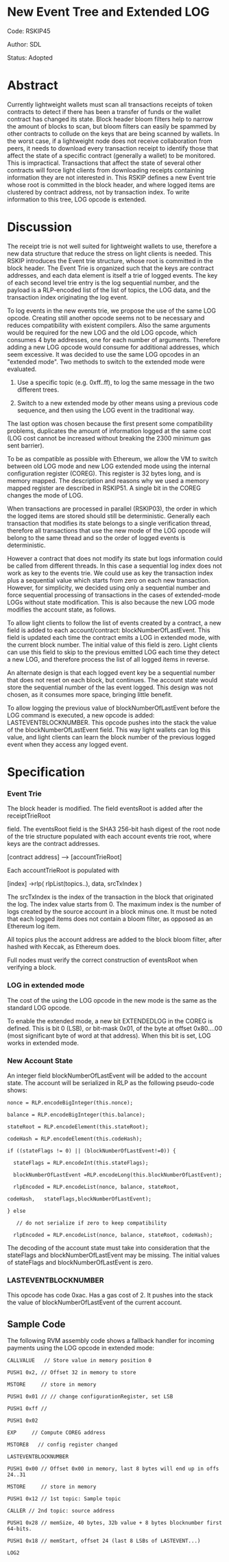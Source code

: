 # New Event Tree and Extended LOG 

Code: RSKIP45

Author: SDL

Status: Adopted

# Abstract

Currently lightweight wallets must scan all transactions receipts of token contracts to detect if there has been a transfer of funds or the wallet contract has changed its state. Block header bloom filters help to narrow the amount of blocks to scan, but bloom filters can easily be spammed by other contracts to collude on the keys that are being scanned by wallets. In the worst case, if a lightweight node does not receive collaboration from peers, it needs to download every transaction receipt to identify those that affect the state of a specific contract (generally a wallet) to be monitored. This is impractical. Transactions that affect the state of several other contracts will force light clients from downloading receipts containing information they are not interested in. This RSKIP defines a new Event trie whose root is committed in the block header, and where logged items are clustered by contract address, not by transaction index. To write information to this tree, LOG opcode is extended. 

# Discussion

The receipt trie is not well suited for lightweight wallets to use, therefore a new data structure  that reduce the stress on light clients is needed. This RSKIP introduces the Event trie structure, whose root is committed in the block header. The Event Trie is organized such that the keys are contract addresses, and each data element is itself a trie of logged events. The key of each second level trie entry is the log sequential number, and the payload is a RLP-encoded list of the list of topics, the LOG data, and the transaction index originating the log event. 

To log events in the new events trie, we propose the use of the same LOG opcode. Creating still another opcode seems not to be necessary and reduces compatibility with existent compilers. Also the same arguments would be required for the new LOG and the old LOG opcode, which consumes 4 byte addresses, one for each number of arguments. Therefore adding a new LOG opcode would consume for additional addresses, which seem excessive. It was decided to use the same LOG opcodes in an "extended mode". Two methods to switch to the extended mode were evaluated. 

1. Use a specific topic (e.g. 0xff..ff), to log the same message in the two different trees.

2. Switch to a new extended mode by other means using a previous code sequence, and then using the LOG event in the traditional way. 

The last option was chosen because the first present some compatibility problems, duplicates the amount of information logged at the same cost (LOG cost cannot be increased without breaking the 2300 minimum gas sent barrier).

To be as compatible as possible with Ethereum, we allow the VM to switch between old LOG mode and new LOG extended mode using the internal configuration register (COREG). This register is 32 bytes long, and is memory mapped. The description and reasons why we used a memory mapped register are described in RSKIP51. A single bit in the COREG changes the mode of LOG.

When transactions are processed in parallel (RSKIP03), the order in which the logged items are stored should still be deterministic. Generally each transaction that modifies its state belongs to a single verification thread, therefore all transactions that use the new mode of the LOG opcode will belong to the same thread and so the order of logged events is deterministic. 

However a contract that does not modify its state but logs information could be called from different threads. In this case a sequential log index does not work as key to the events trie. We could use as key the transaction index plus a sequential value which starts from zero on each new transaction. However, for simplicity, we decided using only a sequential number and force sequential processing of transactions in the cases of extended-mode LOGs without state modification. This is also because the new LOG mode modifies the account state, as follows.

To allow light clients to follow the list of events created by a contract, a new field is added to each account/contract: blockNumberOfLastEvent. This field is updated each time the contract emits a LOG in extended mode, with the current block number. The initial value of this field is zero. Light clients can use this field to skip to the previous emitted LOG each time they detect a new LOG, and therefore process the list of all logged items in reverse.

An alternate design is that each logged event key be a sequential number that does not reset on each block, but continues. The account state would store the sequential number of the las event logged. This design was not chosen, as it consumes more space, bringing little benefit.

To allow logging the previous value of blockNumberOfLastEvent before the LOG command is executed, a new opcode is added: LASTEVENTBLOCKNUMBER. This opcode pushes into the stack the value of the blockNumberOfLastEvent field. This way light wallets can log this value, and light clients can learn the block number of the previous logged event when they access any logged event.

# Specification

### Event Trie

The block header is modified. The field eventsRoot is added after the receiptTrieRoot

 field. The eventsRoot field is the SHA3 256-bit hash digest of the root node of the trie structure populated with each account events trie root, where keys are the contract addresses.

[contract address] --> [accountTrieRoot] 

Each accountTrieRoot is populated with 

 [index] ->rlp( rlpList(topics..), data, srcTxIndex )

The srcTxIndex is the index of the transaction in the block that originated the log. The index value starts from 0. The maximum index is the number of logs created by the source account in a block  minus one. It must be noted that each logged items does not contain a bloom filter, as opposed as an Ethereum log item.

All topics plus the account address are added to the block bloom filter, after hashed with Keccak, as Ethereum does.

Full nodes must verify the correct construction of eventsRoot when verifying a block.

### LOG in extended mode

The cost of the using the LOG opcode in the new mode is the same as the standard LOG opcode.

To enable the extended mode, a new bit EXTENDEDLOG in the COREG is defined. This is bit 0 (LSB), or bit-mask 0x01,  of the byte at offset 0x80….00 (most significant byte of word at that address). When this bit is set, LOG works in extended mode.

### New Account State

An integer field blockNumberOfLastEvent will be added to the account state. The account will be serialized in RLP as the following pseudo-code shows:

```
nonce = RLP.encodeBigInteger(this.nonce);

balance = RLP.encodeBigInteger(this.balance);

stateRoot = RLP.encodeElement(this.stateRoot);

codeHash = RLP.encodeElement(this.codeHash);

if ((stateFlags != 0) || (blockNumberOfLastEvent!=0)) {

  stateFlags = RLP.encodeInt(this.stateFlags);

  blockNumberOfLastEvent =RLP.encodeLong(this.blockNumberOfLastEvent);

  rlpEncoded = RLP.encodeList(nonce, balance, stateRoot, 

codeHash,   stateFlags,blockNumberOfLastEvent);

} else

   // do not serialize if zero to keep compatibility

  rlpEncoded = RLP.encodeList(nonce, balance, stateRoot, codeHash);

```

The decoding of the account state must take into consideration that the stateFlags and blockNumberOfLastEvent may be missing. The initial values of stateFlags and blockNumberOfLastEvent  is zero.

### LASTEVENTBLOCKNUMBER

This opcode has code 0xac. Has a gas cost of 2. It pushes into the stack the value of blockNumberOfLastEvent of the current account.

## Sample Code

The following RVM assembly code shows a fallback handler for incoming payments using the LOG opcode in extended mode:
```
CALLVALUE   // Store value in memory position 0

PUSH1 0x2, // Offset 32 in memory to store

MSTORE     // store in memory

PUSH1 0x01 // // change configurationRegister, set LSB

PUSH1 0xff //

PUSH1 0x02

EXP	    // Compute COREG address

MSTORE8   // config register changed

LASTEVENTBLOCKNUMBER

PUSH1 0x00 // Offset 0x00 in memory, last 8 bytes will end up in offs 24..31

MSTORE     // store in memory

PUSH1 0x12 // 1st topic: Sample topic

CALLER // 2nd topic: source address

PUSH1 0x28 // memSize, 40 bytes, 32b value + 8 bytes blocknumber first 64-bits.

PUSH1 0x18 // memStart, offset 24 (last 8 LSBs of LASTEVENT...)

LOG2
```

